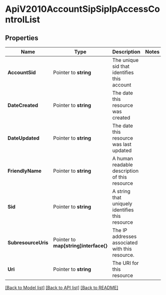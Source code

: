 # ApiV2010AccountSipSipIpAccessControlList

## Properties

Name | Type | Description | Notes
------------ | ------------- | ------------- | -------------
**AccountSid** | Pointer to **string** | The unique sid that identifies this account |
**DateCreated** | Pointer to **string** | The date this resource was created |
**DateUpdated** | Pointer to **string** | The date this resource was last updated |
**FriendlyName** | Pointer to **string** | A human readable description of this resource |
**Sid** | Pointer to **string** | A string that uniquely identifies this resource |
**SubresourceUris** | Pointer to **map[string]interface{}** | The IP addresses associated with this resource. |
**Uri** | Pointer to **string** | The URI for this resource |

[[Back to Model list]](../README.md#documentation-for-models) [[Back to API list]](../README.md#documentation-for-api-endpoints) [[Back to README]](../README.md)


